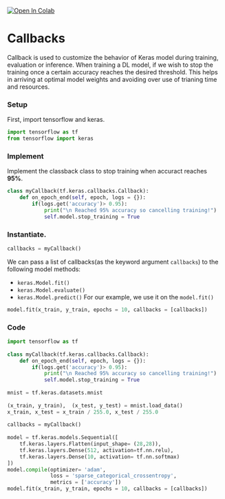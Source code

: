 <a href="https://colab.research.google.com/github/Gth1205/projects/blob/master/tf_notes/callbacks_jupyternb.ipynb" target="_parent"><img src="https://colab.research.google.com/assets/colab-badge.svg" alt="Open In Colab"/></a>

# Callbacks

Callback is used to customize the behavior of Keras model during training, evaluation or inference. When training a DL model, if we wish to stop the training once a certain accuracy reaches the desired threshold. This helps in arriving at optimal model weights and avoiding over use of trianing time and resources. 

### Setup
First, import tensorflow and keras.
```python
import tensorflow as tf
from tensorflow import keras
```
### Implement
Implement the classback class to stop training when accuract reaches __95%__.
```python
class myCallback(tf.keras.callbacks.Callback):
    def on_epoch_end(self, epoch, logs = {}):
        if(logs.get('accuracy')> 0.95):
            print("\n Reached 95% accuracy so cancelling training!")
            self.model.stop_training = True
```
### Instantiate.
```python
callbacks = myCallback()
```
We can pass a list of callbacks(as the keyword argument `callbacks`) to the following model methods:
- `keras.Model.fit()`
- `keras.Model.evaluate()`
- `keras.Model.predict()`
For our example, we use it on the `model.fit()`

```python
model.fit(x_train, y_train, epochs = 10, callbacks = [callbacks])
```

### Code


```python
import tensorflow as tf
 
class myCallback(tf.keras.callbacks.Callback):
    def on_epoch_end(self, epoch, logs = {}):
        if(logs.get('accuracy')> 0.95):
            print("\n Reached 95% accuracy so cancelling training!")
            self.model.stop_training = True
 
mnist = tf.keras.datasets.mnist
 
(x_train, y_train),  (x_test, y_test) = mnist.load_data()
x_train, x_test = x_train / 255.0, x_test / 255.0
 
callbacks = myCallback()
 
model = tf.keras.models.Sequential([
    tf.keras.layers.Flatten(input_shape= (28,28)),
    tf.keras.layers.Dense(512, activation=tf.nn.relu),
    tf.keras.layers.Dense(10, activation= tf.nn.softmax)
])
model.compile(optimizer= 'adam',
              loss = 'sparse_categorical_crossentropy',
              metrics = ['accuracy'])
model.fit(x_train, y_train, epochs = 10, callbacks = [callbacks])
```
